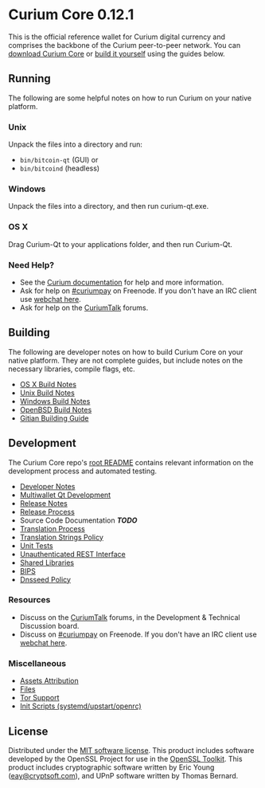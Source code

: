 Curium Core 0.12.1
=====================

This is the official reference wallet for Curium digital currency and comprises the backbone of the Curium peer-to-peer network. You can [download Curium Core](https://www.curium.org/downloads/) or [build it yourself](#building) using the guides below.

Running
---------------------
The following are some helpful notes on how to run Curium on your native platform.

### Unix

Unpack the files into a directory and run:

- `bin/bitcoin-qt` (GUI) or
- `bin/bitcoind` (headless)

### Windows

Unpack the files into a directory, and then run curium-qt.exe.

### OS X

Drag Curium-Qt to your applications folder, and then run Curium-Qt.

### Need Help?

* See the [Curium documentation](https://curiumpay.atlassian.net/wiki/display/DOC)
for help and more information.
* Ask for help on [#curiumpay](http://webchat.freenode.net?channels=curiumpay) on Freenode. If you don't have an IRC client use [webchat here](http://webchat.freenode.net?channels=curiumpay).
* Ask for help on the [CuriumTalk](https://curiumtalk.org/) forums.

Building
---------------------
The following are developer notes on how to build Curium Core on your native platform. They are not complete guides, but include notes on the necessary libraries, compile flags, etc.

- [OS X Build Notes](build-osx.md)
- [Unix Build Notes](build-unix.md)
- [Windows Build Notes](build-windows.md)
- [OpenBSD Build Notes](build-openbsd.md)
- [Gitian Building Guide](gitian-building.md)

Development
---------------------
The Curium Core repo's [root README](/README.md) contains relevant information on the development process and automated testing.

- [Developer Notes](developer-notes.md)
- [Multiwallet Qt Development](multiwallet-qt.md)
- [Release Notes](release-notes.md)
- [Release Process](release-process.md)
- Source Code Documentation ***TODO***
- [Translation Process](translation_process.md)
- [Translation Strings Policy](translation_strings_policy.md)
- [Unit Tests](unit-tests.md)
- [Unauthenticated REST Interface](REST-interface.md)
- [Shared Libraries](shared-libraries.md)
- [BIPS](bips.md)
- [Dnsseed Policy](dnsseed-policy.md)

### Resources
* Discuss on the [CuriumTalk](https://curiumtalk.org/) forums, in the Development & Technical Discussion board.
* Discuss on [#curiumpay](http://webchat.freenode.net/?channels=curiumpay) on Freenode. If you don't have an IRC client use [webchat here](http://webchat.freenode.net/?channels=curiumpay).

### Miscellaneous
- [Assets Attribution](assets-attribution.md)
- [Files](files.md)
- [Tor Support](tor.md)
- [Init Scripts (systemd/upstart/openrc)](init.md)

License
---------------------
Distributed under the [MIT software license](http://www.opensource.org/licenses/mit-license.php).
This product includes software developed by the OpenSSL Project for use in the [OpenSSL Toolkit](https://www.openssl.org/). This product includes
cryptographic software written by Eric Young ([eay@cryptsoft.com](mailto:eay@cryptsoft.com)), and UPnP software written by Thomas Bernard.
